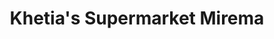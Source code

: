 ---
title: "Khetia's Supermarket Mirema"
url: /zimmerman/khetias-supermarket-mirema/
shop: supermarket
---